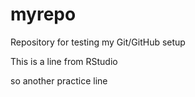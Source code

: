 # myrepo
Repository for testing my Git/GitHub setup

This is a line from RStudio

so another practice line
